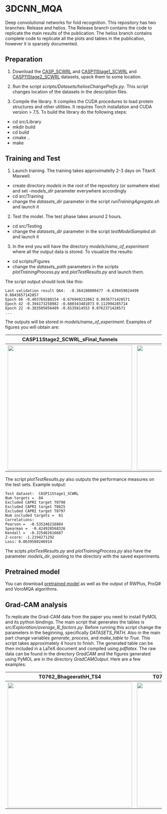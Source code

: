 # 3DCNN_MQA
Deep convolutional networks for fold recognition.
This repository has two branches: Release and helios. The Release branch
contains the code to replicate the main results of the publication. The 
helios branch contains complete code to replicate all the plots and tables in the publication, however it is sparsely documented.

## Preparation
1. Download the [CASP_SCWRL](http://proteinfoldingproject.com/static/datasets/CASP_SCWRL.tar.gz) and [CASP11Stage1_SCWRL](http://proteinfoldingproject.com/static/datasets/CASP11Stage1_SCWRL.tar.gz) and [CASP11Stage2_SCWRL](http://proteinfoldingproject.com/static/datasets/CASP11Stage2_SCWRL.tar.gz) datasets, upack them to some location.

2. Run the script *scripts/Datasets/heliosChangePrefix.py*. This script 
changes location of the datasets in the description files.

3. Compile the library. It compiles the CUDA procedures to load protein structures and other utilities. It requires Torch installation and CUDA version > 7.5. To build the library do the following steps:
  * cd src/Library
  * mkdir build
  * cd build 
  * cmake ..
  * make

## Training and Test

1. Launch training. The training takes approximatelly 2-3 days on TitanX Maxwell.
  * create directory *models* in the root of the repository (or somwhere else) and set *-models_dir* parameter everywhere accordingly
  * cd src/Training
  * change the *datasets_dir* parameter in the script *runTrainingAgregate.sh*
  and launch it

2. Test the model. The test phase takes around 2 hours.
  * cd src/Testing
  * change the *datasets_dir* parameter in the script *testModelSampled.sh*
  and launch it

3. In the end you will have the directory *models/name_of_experiment* where all
the output data is stored. To visualize the results:
  * cd scripts/Figures
  * change the *datasets_path* parameters in the scripts *plotTrainingProcess.py* and *plotTestResults.py*
  and launch them.

The script output should look like this:
```
Last validation result QA4:  -0.364180809477 -0.639459024499 0.0843657142857
Epoch 66 -0.403769280154 -0.676949232063 0.0836771428571
Epoch 42 -0.394173258982 -0.680343481073 0.112994285714
Epoch 22 -0.383505056489 -0.6535814553 0.0762371428571
...
```

The outputs will be stored in *models/name_of_experiment*. Examples of figures you will obtain are:
<table style="width:100%">
  <tr>
    <th>CASP11Stage2_SCWRL_sFinal_funnels</th>
    <th>kendall_validation</th>
  </tr>
  <tr>
    <th>
      <img src="https://github.com/lamoureux-lab/3DCNN_MQA/raw/Release/doc/CASP11Stage2_SCWRL_sFinal_funnels.png" width="400">
    </th>
    <th>
      <img src="https://github.com/lamoureux-lab/3DCNN_MQA/raw/Release/doc/kendall_validation.png" width="400">
    </th>
  </tr>
</table>

The script *plotTestResults.py* also outputs the performance measures on the 
test sets. Example output:

```
Test dataset:  CASP11Stage1_SCWRL
Num targets =  84
Excluded CAPRI target T0798
Excluded CAPRI target T0825
Excluded CAPRI target T0797
Num included targets =  81
Correlations:
Pearson =  -0.535246216884
Spearman =  -0.424928568326
Kendall =  -0.325462616687
Z-score: -1.2194271292
Loss: 0.0639580246914
```

The scipts *plotTestResults.py* and *plotTrainingProcess.py* also have the parameter *models_dir*, pointing to the directory with the saved experiments.

## Pretrained model
You can download [pretrained model](http://proteinfoldingproject.com/static/datasets/models.tar.gz) as well as the output of RWPlus, ProQ# and VoroMQA algorithms.

## Grad-CAM analysis
To replicate the Grad-CAM data from the paper you need to install PyMOL and its
python bindings. The main script that generates the tables is *src/Exploration/average_B_factors.py*. Before running this script change the parameters in the beginning, specifically *DATASETS_PATH*. Also in the main 
part change variables *generate*, *process*, and *make_table* to *True*. This script takes approximately 4 hours to finish.
The generated table can be then included in a LaTeX document and compiled using *pdflatex*. The raw data can be found in the directory *GradCAM* and 
the figures generated using PyMOL are in the directory *GradCAMOutput*. Here are a few examples:
<table style="width:100%">
  <tr>
    <th>T0762_BhageerathH_TS4</th>
    <th>T0762_MULTICOM-CONSTRUCT_TS1</th>
    <th>T0762</th>
  </tr>
  <tr>
    <th>
      <img src="https://github.com/lamoureux-lab/3DCNN_MQA/raw/Release/doc/T0762_BhageerathH_TS4.png" width="400">
    </th>
    <th>
      <img src="https://github.com/lamoureux-lab/3DCNN_MQA/raw/Release/doc/T0762_MULTICOM-CONSTRUCT_TS1.png" width="400">
    </th>
    <th>
      <img src="https://github.com/lamoureux-lab/3DCNN_MQA/raw/Release/doc/T0762_T0762.png" width="400">
    </th>
  </tr>
</table>
